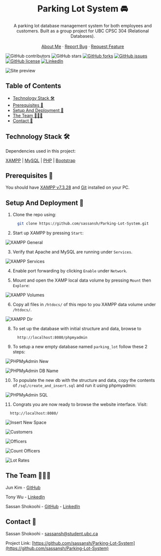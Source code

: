 <!-- PROJECT LOGO -->
<br />
<p align="center">
  <h1 align="center">Parking Lot System 🚘</h1>

  <p align="center">
    A parking lot database management system for both employees and customers. Built as a group project for UBC CPSC 304 (Relational Databases).
    <br />
    <br />
    <a href="https://sassanshokoohi.ca">About Me</a>
    ·
    <a href="https://github.com/sassansh/Parking-Lot-System/issues">Report Bug</a>
    ·
    <a href="https://github.com/sassansh/Parking-Lot-System/issues">Request Feature</a>
  </p>
</p>

![GitHub contributors](https://img.shields.io/github/contributors/sassansh/Parking-Lot-System?color=ffcc66&style=for-the-badge)
![GitHub stars](https://img.shields.io/github/stars/sassansh/Parking-Lot-System?color=ffcc66&style=for-the-badge)
[![GitHub forks](https://img.shields.io/github/forks/sassansh/Parking-Lot-System?style=for-the-badge)](https://github.com/sassansh/Parking-Lot-System/network)
[![GitHub issues](https://img.shields.io/github/issues/sassansh/Parking-Lot-System?color=ffcc66&style=for-the-badge)](https://github.com/sassansh/Parking-Lot-System/issues)
[![GitHub license](https://img.shields.io/github/license/sassansh/Parking-Lot-System?style=for-the-badge)](https://github.com/sassansh/Parking-Lot-System/blob/master/LICENSE)
[![LinkedIn][linkedin-shield]][linkedin-url]

![Site preview](/images/homepage.png)

## Table of Contents

- [Technology Stack 🛠️](#technology-stack-)
- [Prerequisites 🍪](#prerequisites-)
- [Setup And Deployment 🔧](#setup-and-deployment-)
- [The Team 👨🏻‍💻](#the-team-)
- [Contact 📧](#contact-)

## Technology Stack 🛠️

Dependencies used in this project:

[XAMPP](https://www.apachefriends.org/index.html)
| [MySQL](https://www.mysql.com/)
| [PHP](https://www.php.net/)
| [Bootstrap](https://getbootstrap.com/)

## Prerequisites 🍪

You should have [XAMPP v7.3.28](https://www.apachefriends.org/download.html) and [Git](https://git-scm.com/) installed on your PC.

## Setup And Deployment 🔧

1. Clone the repo using:

   ```bash
     git clone https://github.com/sassansh/Parking-Lot-System.git
   ```

2. Start up XAMPP by pressing `Start`:

![XAMPP General](/images/xampp-general.png)

3. Verify that Apache and MySQL are running under `Services`.

![XAMPP Services](/images/xampp-services.png)

4. Enable port forwarding by clicking `Enable` under `Network`.

5. Mount and open the XAMP local data volume by pressing `Mount` then `Explore`:

![XAMPP Volumes](/images/xampp-volumes.png)

6. Copy all files in `/htdocs/` of this repo to you XAMPP data volume under `/htdocs/`.

![XAMPP Dir](/images/xampp-dir.png)

8. To set up the database with initial structure and data, browse to 

   ```https
     http://localhost:8080/phpmyadmin
   ```

9. To setup a new empty database named `parking_lot` follow these 2 steps:

![PHPMyAdmin New](/images/phpmyadmin-new.png)

![PHPMyAdmin DB Name](/images/phpmyadmin-dbnew.png)

10. To populate the new db with the structure and data, copy the contents of `/sql/create_and_insert.sql` and run it using phpmyadmin:

![PHPMyAdmin SQL](/images/phpmyadmin-sql.png)

11. Congrats you are now ready to browse the website interface. Visit:

   ```https
     http://localhost:8080/
   ```

![Insert New Space](/images/insert-new-space.png)

![Customers](/images/customers.png)

![Officers](/images/officers.png)

![Count Officers](/images/count-officers.png)

![Lot Rates](/images/lot-rates.png)

## The Team 👨🏻‍💻


Jun Kim - [GitHub](https://github.com/Junkim97)

Tony Wu - [LinkedIn](https://www.linkedin.com/in/tonywu94/)

Sassan Shokoohi - [GitHub](https://github.com/sassansh) - [LinkedIn](https://www.linkedin.com/in/sassanshokoohi/)

## Contact 📧

Sassan Shokoohi - sassansh@student.ubc.ca

Project Link: [https://github.com/sassansh/Parking-Lot-System](https://github.com/sassansh/Parking-Lot-System)

[linkedin-shield]: https://img.shields.io/badge/-LinkedIn-black.svg?style=for-the-badge&logo=linkedin&colorB=555
[linkedin-url]: https://www.linkedin.com/in/sassanshokoohi/
